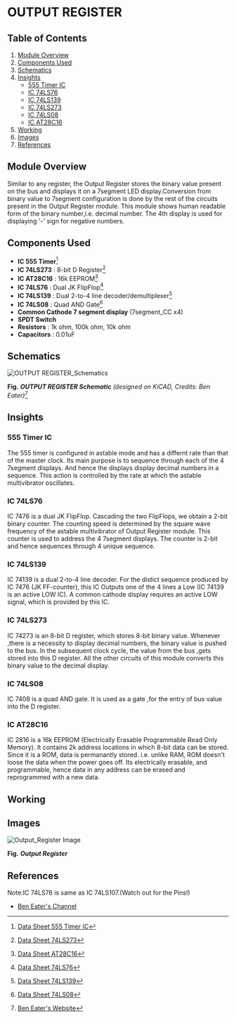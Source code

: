 
# OUTPUT REGISTER

## Table of Contents
1. [Module Overview](#module-overview)
2. [Components Used](#components-used)
3. [Schematics](#schematics)
4. [Insights](#insights)
     -  [555 Timer IC](#555-timer-ic)
     -  [IC 74LS76](#ic-74ls76)
     -  [IC 74LS139](#ic-74ls139)
     -  [IC 74LS273](#ic-74ls273)
     -  [IC 74LS08](#ic-74ls08)
     -  [IC AT28C16](#ic-at28c16)
5. [Working](#working)
6. [Images](#images)
7. [References](#references)

## Module Overview

Similar to any register, the Output Register stores the binary value present on the bus and displays it on a 7segment LED display.Conversion from binary value to 7segment configuration is done by the rest of the circuits present in the Output Register module. This module shows human readable form of the binary number,i.e. decimal number. The 4th display is used for displaying '-' sign for negative numbers.

## Components Used

- **IC 555 Timer**[^1]
- **IC 74LS273** : 8-bit D Register[^2]
- **IC AT28C16** : 16k EEPROM[^3]
- **IC 74LS76**  : Dual JK FlipFlop[^4]
- **IC 74LS139** : Dual 2-to-4 line decoder/demultiplexer[^5]
- **IC  74LS08** : Quad AND Gate[^6]
- **Common Cathode 7 segment display** (7segment_CC x4)
- **SPDT Switch**
- **Resistors** : 1k ohm, 100k ohm, 10k ohm
- **Capacitors** : 0.01uF

## Schematics

![OUTPUT REGISTER_Schematics](https://eater.net/schematics/output.png)

**Fig.** ***OUTPUT REGISTER Schematic*** *(designed on KiCAD, Credits: Ben Eater)*[^7]

## Insights

### 555 Timer IC

The 555 timer is configured in astable mode and has a differnt rate than that of the master clock. Its main purpose is to sequence through each of the 4 7segment displays. And hence the displays display decimal numbers in a sequence. This action is controlled by the rate at which the astable multivibrator oscillates.

### IC 74LS76

IC 7476 is a dual JK FlipFlop. Cascading the two FlipFlops,  we obtain a 2-bit binary counter. The counting speed is determined by the square wave frequency of the astable multivibrator of Output Register module. This counter is used to address the 4 7segment displays. The counter is 2-bit and hence sequences through 4 unique sequence.

### IC 74LS139

IC 74139 is a dual 2-to-4 line decoder. For the distict sequence produced by IC 7476 (JK FF-counter), this IC Outputs one of the 4 lines a Low (IC 74139 is an active LOW IC). A common cathode display requires an active LOW signal, which is provided by this IC.

### IC 74LS273

IC 74273 is an 8-bit D register, which stores 8-bit binary value. Whenever ,there is a necessity to display decimal numbers, the binary value is pushed to the bus. In the subsequent clock cycle, the value from the bus ,gets stored into this D register. All the other circuits of this module converts this binary value to the decimal display.

### IC 74LS08

IC 7408 is a quad AND gate. It is used as a gate ,for the entry of bus value into the D register.

### IC AT28C16

IC 2816 is a 16k EEPROM (Electrically Erasable Programmable Read Only Memory). It contains 2k address locations in which 8-bit data can be stored. Since it is a ROM, data is permanantly stored. i.e. unlike RAM, ROM doesn't loose the data when the power goes off. Its electrically erasable, and programmable, hence data in any address can be erased and reprogrammed with a new data.

## Working

## Images

![Output_Register Image](https://github.com/Abhilash-bhat/EightBitComputer/assets/78137287/48a58ed5-21ec-42b4-8e81-35587681049c)


**Fig.** ***Output Register***

## References

[^1]: [Data Sheet 555 Timer IC](https://eater.net/datasheets/lm555.pdf)

[^2]: [Data Sheet 74LS273](https://eater.net/datasheets/74ls273.pdf)

[^3]: [Data Sheet AT28C16](https://eater.net/datasheets/28c16.pdf)

[^4]: [Data Sheet 74LS76](https://eater.net/datasheets/74ls107.pdf)

[^5]: [Data Sheet 74LS139](https://eater.net/datasheets/74ls139.pdf)
 
[^6]: [Data Sheet 74LS08](https://eater.net/datasheets/74ls08.pdf)

[^7]: [Ben Eater's Website](https://eater.net/8bit)

Note:IC 74LS76 is same as IC 74LS107.(Watch out for the Pins!)
* [Ben Eater's Channel](https://www.youtube.com/playlist?list=PLowKtXNTBypGqImE405J2565dvjafglHU)
